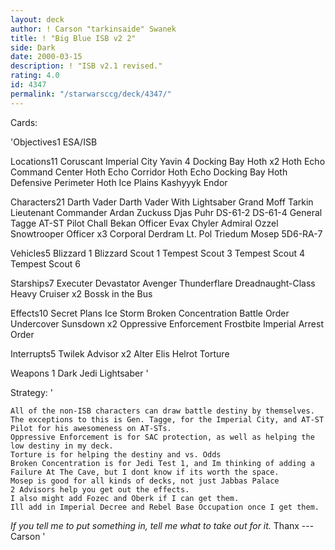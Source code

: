 ```yaml
---
layout: deck
author: ! Carson "tarkinsaide" Swanek
title: ! "Big Blue ISB v2 2"
side: Dark
date: 2000-03-15
description: ! "ISB v2.1 revised."
rating: 4.0
id: 4347
permalink: "/starwarsccg/deck/4347/"
---
```

Cards: 

'Objectives1
ESA/ISB

Locations11
Coruscant Imperial City
Yavin 4 Docking Bay
Hoth x2
Hoth Echo Command Center
Hoth Echo Corridor
Hoth Echo Docking Bay
Hoth Defensive Perimeter
Hoth Ice Plains
Kashyyyk
Endor

Characters21
Darth Vader
Darth Vader With Lightsaber
Grand Moff Tarkin
Lieutenant Commander Ardan
Zuckuss
Djas Puhr
DS-61-2
DS-61-4
General Tagge
AT-ST Pilot
Chall Bekan
Officer Evax
Chyler
Admiral Ozzel
Snowtrooper Officer x3
Corporal Derdram
Lt. Pol Triedum
Mosep
5D6-RA-7

Vehicles5
Blizzard 1
Blizzard Scout 1
Tempest Scout 3
Tempest Scout 4
Tempest Scout 6

Starships7
Executer
Devastator
Avenger
Thunderflare
Dreadnaught-Class Heavy Cruiser x2
Bossk in the Bus

Effects10
Secret Plans
Ice Storm
Broken Concentration
Battle Order
Undercover
Sunsdown x2
Oppressive Enforcement
Frostbite
Imperial Arrest Order

Interrupts5
Twilek Advisor x2
Alter
Elis Helrot
Torture

Weapons 1
Dark Jedi Lightsaber '

Strategy: '

	All of the non-ISB characters can draw battle destiny by themselves.  The exceptions to this is Gen. Tagge, for the Imperial City, and AT-ST Pilot for his awesomeness on AT-STs.
	Oppressive Enforcement is for SAC protection, as well as helping the low destiny in my deck.
	Torture is for helping the destiny and vs. Odds
	Broken Concentration is for Jedi Test 1, and Im thinking of adding a Failure At The Cave, but I dont know if its worth the space.
	Mosep is good for all kinds of decks, not just Jabbas Palace
	2 Advisors help you get out the effects.
	I also might add Fozec and Oberk if I can get them.
	Ill add in Imperial Decree and Rebel Base Occupation once I get them.
*If you tell me to put something in, tell me what to take out for it.*
Thanx
---Carson '
